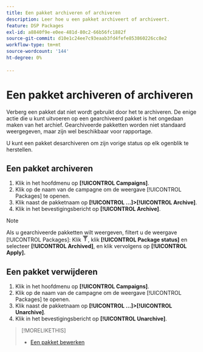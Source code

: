 ```yaml
---
title: Een pakket archiveren of archiveren
description: Leer hoe u een pakket archiveert of archiveert.
feature: DSP Packages
exl-id: a8840f9e-e0ee-481d-80c2-66b56fc1882f
source-git-commit: d10e1c24ee7c93eaab3fd4fefe853860226cc8e2
workflow-type: tm+mt
source-wordcount: '144'
ht-degree: 0%

---
```


# Een pakket archiveren of archiveren

Verberg een pakket dat niet wordt gebruikt door het te archiveren. De enige actie die u kunt uitvoeren op een gearchiveerd pakket is het ongedaan maken van het archief. Gearchiveerde pakketten worden niet standaard weergegeven, maar zijn wel beschikbaar voor rapportage.

U kunt een pakket desarchiveren om zijn vorige status op elk ogenblik te herstellen.

## Een pakket archiveren

1. Klik in het hoofdmenu op **[!UICONTROL Campaigns]**.
1. Klik op de naam van de campagne om de weergave [!UICONTROL Packages] te openen.
1. Klik naast de pakketnaam op **[!UICONTROL ...]>[!UICONTROL Archive]**.
1. Klik in het bevestigingsbericht op **[!UICONTROL Archive]**.

>[!NOTE]
>
>Als u gearchiveerde pakketten wilt weergeven, filtert u de weergave [!UICONTROL Packages]: Klik ![Filterknop](/help/dsp/assets/filter.png), klik **[!UICONTROL Package status]** en selecteer **[!UICONTROL Archived]**, en klik vervolgens op **[!UICONTROL Apply].**

## Een pakket verwijderen

1. Klik in het hoofdmenu op **[!UICONTROL Campaigns]**.
1. Klik op de naam van de campagne om de weergave [!UICONTROL Packages] te openen.
1. Klik naast de pakketnaam op **[!UICONTROL ...]>[!UICONTROL Unarchive]**.
1. Klik in het bevestigingsbericht op **[!UICONTROL Unarchive]**.

>[!MORELIKETHIS]
>
>* [Een pakket bewerken](package-edit.md)

